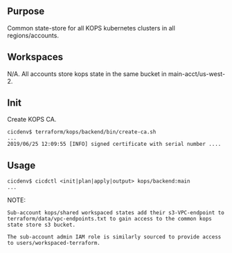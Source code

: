 ## Purpose
Common state-store for all KOPS kubernetes clusters in all regions/accounts.

## Workspaces
N/A.  All accounts store kops state in the same bucket in main-acct/us-west-2.

## Init
Create KOPS CA.
```
cicdenv$ terraform/kops/backend/bin/create-ca.sh
...
2019/06/25 12:09:55 [INFO] signed certificate with serial number ....
```

## Usage
```
cicdenv$ cicdctl <init|plan|apply|output> kops/backend:main
...
```

NOTE:
```
Sub-account kops/shared workspaced states add their s3-VPC-endpoint to
terraform/data/vpc-endpoints.txt to gain access to the common kops state store s3 bucket.

The sub-account admin IAM role is similarly sourced to provide access to users/workspaced-terraform.
```
